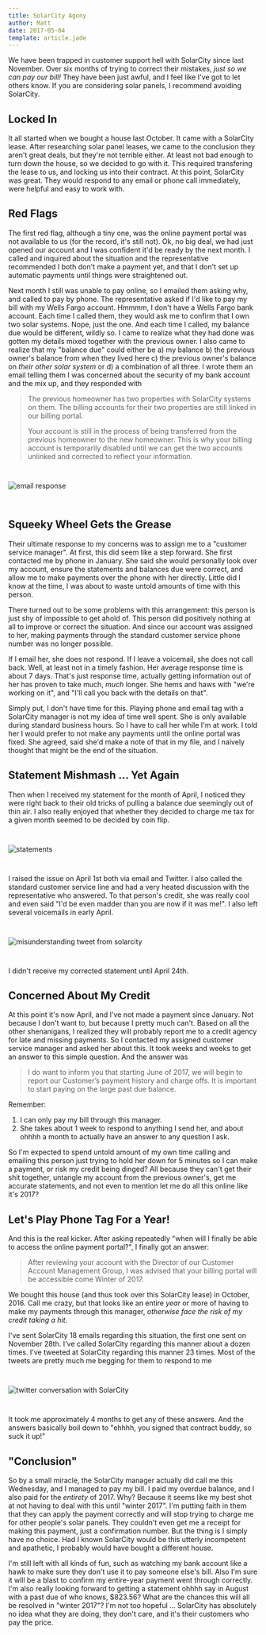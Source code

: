 ```yaml
---
title: SolarCity Agony
author: Matt
date: 2017-05-04
template: article.jade
---
```

<style>
  img {
    margin: 2em 0;
  }
</style>

We have been trapped in customer support hell with SolarCity since last November. Over six months of trying to correct their mistakes, *just so we can pay our bill!* They have been just awful, and I feel like I've got to let others know. If you are considering solar panels, I recommend avoiding SolarCity.

<span class="more"></span>

## Locked In

It all started when we bought a house last October. It came with a SolarCity lease. After researching solar panel leases, we came to the conclusion they aren't great deals, but they're not terrible either. At least not bad enough to turn down the house, so we decided to go with it. This required transfering the lease to us, and locking us into their contract. At this point, SolarCity was great. They would respond to any email or phone call immediately, were helpful and easy to work with.

## Red Flags

The first red flag, although a tiny one, was the online payment portal was not available to us (for the record, it's still not). Ok, no big deal, we had just opened our account and I was confident it'd be ready by the next month. I called and inquired about the situation and the representative recommended I both don't make a payment yet, and that I don't set up automatic payments until things were straightened out.  
  
Next month I still was unable to pay online, so I emailed them asking why, and called to pay by phone. The representative asked if I'd like to pay my bill with my Wells Fargo account. Hmmmm, I don't have a Wells Fargo bank account. Each time I called them, they would ask me to confirm that I own two solar systems. Nope, just the one. And each time I called, my balance due would be different, wildly so. I came to realize what they had done was gotten my details mixed together with the previous owner. I also came to realize that my "balance due" could either be a) my balance b) the previous owner's balance from when they lived here c) the previous owner's balance on *their other solar system* or d) a combination of all three. I wrote them an email telling them I was concerned about the security of my bank account and the mix up, and they responded with 

<blockquote>
<p>The previous homeowner has two properties with SolarCity systems on them. The billing accounts for their two properties are still linked in our billing portal.</p>
<p>Your account is still in the process of being transferred from the previous homeowner to the new homeowner. This is why your billing account is temporarily disabled until we can get the two accounts unlinked and corrected to reflect your information.</p>
</blockquote>

![email response](./emailResponse.png)

## Squeeky Wheel Gets the Grease

Their ultimate response to my concerns was to assign me to a "customer service manager". At first, this did seem like a step forward. She first contacted me by phone in January. She said she would personally look over my account, ensure the statements and balances due were correct, and allow me to make payments over the phone with her directly. Little did I know at the time, I was about to waste untold amounts of time with this person.
  
There turned out to be some problems with this arrangement: this person is just shy of impossible to get ahold of. This person did positively nothing at all to improve or correct the situation. And since our account was assigned to her, making payments through the standard customer service phone number was no longer possible.  
  
If I email her, she does not respond. If I leave a voicemail, she does not call back. Well, at least not in a timely fashion. Her average response time is about 7 days. That's just response time, actually getting information out of her has proven to take much, *much* longer. She hems and haws with "we're working on it", and "I'll call you back with the details on that".
  
Simply put, I don't have time for this. Playing phone and email tag with a SolarCity manager is not my idea of time well spent. She is only available during standard business hours. So I have to call her while I'm at work. I told her I would prefer to not make any payments until the online portal was fixed. She agreed, said she'd make a note of that in my file, and I naively thought that might be the end of the situation.

## Statement Mishmash ... Yet Again

Then when I received my statement for the month of April, I noticed they were right back to their old tricks of pulling a balance due seemingly out of thin air. I also really enjoyed that whether they decided to charge me tax for a given month seemed to be decided by coin flip.

![statements](./statements.png)


I raised the issue on April 1st both via email and Twitter. I also called the standard customer service line and had a very heated discussion with the representative who answered. To that person's credit, she was really cool and even said "I'd be even madder than you are now if it was me!". I also left several voicemails in early April. 

![misunderstanding tweet from solarcity](./misunderstandingTweet.png)

I didn't receive my corrected statement until April 24th.

## Concerned About My Credit

At this point it's now April, and I've not made a payment since January. Not because I don't want to, but because I pretty much can't. Based on all the other shenanigans, I realized they will probably report me to a credit agency for late and missing payments. So I contacted my assigned customer service manager and asked her about this. It took weeks and weeks to get an answer to this simple question. And the answer was

>I do want to inform you that starting June of 2017, we will begin to report our Customer’s payment history and charge offs. It is important to start paying on the large past due balance.
  
Remember:

1. I can only pay my bill through this manager.
2. She takes about 1 week to respond to anything I send her, and about ohhhh a month to actually have an answer to any question I ask.

So I'm expected to spend untold amount of my own time calling and emailing this person just trying to hold her down for 5 minutes so I can make a payment, or risk my credit being dinged? All because they can't get their shit together, untangle my account from the previous owner's, get me accurate statements, and not even to mention let me do all this online like it's 2017?

## Let's Play Phone Tag For a Year!

And this is the real kicker. After asking repeatedly "when will I finally be able to access the online payment portal?", I finally got an answer:

> After reviewing your account with the Director of our Customer Account Management Group, I was advised that your billing portal will be accessible come Winter of 2017.

We bought this house (and thus took over this SolarCity lease) in October, 2016. Call me crazy, but that looks like an entire *year* or more of having to make my payments through this manager, *otherwise face the risk of my credit taking a hit.*  
  
I've sent SolarCity 18 emails regarding this situation, the first one sent on November 28th. I've called SolarCity regarding this manner about a dozen times. I've tweeted at SolarCity regarding this manner 23 times. Most of the tweets are pretty much me begging for them to respond to me

![twitter conversation with SolarCity](./noResponseTwitterConv.png)

It took me approximately 4 months to get any of these answers. And the answers basically boil down to "ehhhh, you signed that contract buddy, so suck it up!"

## "Conclusion"

So by a small miracle, the SolarCity manager actually did call me this Wednesday, and I managed to pay my bill. I paid my overdue balance, and I also paid for the *entirety* of 2017. Why? Because it seems like my best shot at not having to deal with this until "winter 2017". I'm putting faith in them that they can apply the payment correctly and will stop trying to charge me for other people's solar panels. They couldn't even get me a receipt for making this payment, just a confirmation number. But the thing is I simply have no choice. Had I known SolarCity would be this utterly incompetent and apathetic, I probably would have bought a different house.  

I'm still left with all kinds of fun, such as watching my bank account like a hawk to make sure they don't use it to pay someone else's bill. Also I'm sure it will be a blast to confirm my entire-year payment went through correctly. I'm also really looking forward to getting a statement ohhhh say in August with a past due of who knows, $823.56? What are the chances this will all be resolved in "winter 2017"? I'm not too hopeful ... SolarCity has absolutely no idea what they are doing, they don't care, and it's their customers who pay the price.

